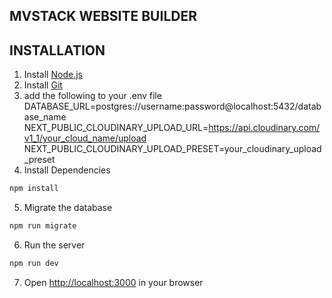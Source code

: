 ## MVSTACK WEBSITE BUILDER

## INSTALLATION

1. Install [Node.js](https://nodejs.org/en/download/)
2. Install [Git](https://git-scm.com/downloads)
3. add the following to your .env file
   DATABASE_URL=postgres://username:password@localhost:5432/database_name
   NEXT_PUBLIC_CLOUDINARY_UPLOAD_URL=https://api.cloudinary.com/v1_1/your_cloud_name/upload
   NEXT_PUBLIC_CLOUDINARY_UPLOAD_PRESET=your_cloudinary_upload_preset
4. Install Dependencies

```bash
npm install
```

5. Migrate the database

```bash
npm run migrate
```

6. Run the server

```bash
npm run dev
```

7. Open [http://localhost:3000](http://localhost:3000) in your browser

